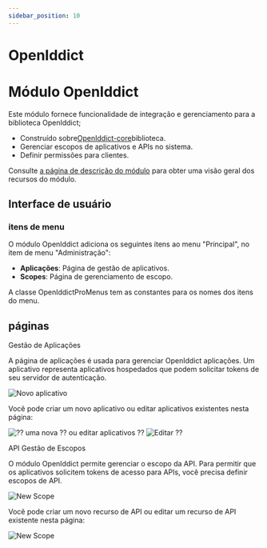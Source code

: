 ```yaml
---
sidebar_position: 10
---
```


# OpenIddict


# Módulo OpenIddict
Este módulo fornece funcionalidade de integração e gerenciamento para a biblioteca OpenIddict;

- Construído sobre[OpenIddict-core](https://github.com/openiddict/openiddict-core "")biblioteca.
- Gerenciar escopos de aplicativos e APIs no sistema.
- Definir permissões para clientes.

Consulte [a página de descrição do módulo](https://commercial.abp.io/modules/Volo.OpenIddict "") para obter uma visão geral dos recursos do módulo.
## Interface de usuário
### itens de menu
O módulo OpenIddict adiciona os seguintes itens ao menu "Principal", no item de menu "Administração":

- **Aplicações**: Página de gestão de aplicativos.
- **Scopes**: Página de gerenciamento de escopo.

A classe OpenIddictProMenus tem as constantes para os nomes dos itens do menu.
## páginas
Gestão de Aplicações

A página de aplicações é usada para gerenciar OpenIddict aplicações. Um aplicativo representa aplicativos hospedados que podem solicitar tokens de seu servidor de autenticação.

![Novo aplicativo](https://raaghustorageaccount.blob.core.windows.net/raaghu-docs/appliaction.png)


Você pode criar um novo aplicativo ou editar aplicativos existentes nesta página:

![⁇  uma nova ⁇  ou editar aplicativos ⁇](https://raaghustorageaccount.blob.core.windows.net/raaghu-docs/appliaction-new.png) ![Editar ⁇](https://raaghustorageaccount.blob.core.windows.net/raaghu-docs/appliaction-edit.png)


API Gestão de Escopos

O módulo OpenIddict permite gerenciar o escopo da API. Para permitir que os aplicativos solicitem tokens de acesso para APIs, você precisa definir escopos de API.

![New Scope](https://raaghustorageaccount.blob.core.windows.net/raaghu-docs/scope.png)

Você pode criar um novo recurso de API ou editar um recurso de API existente nesta página:

![New Scope](https://raaghustorageaccount.blob.core.windows.net/raaghu-docs/scope-edit.png)
